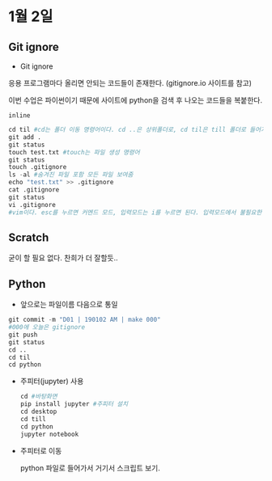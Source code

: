 # 1월 2일

##  Git ignore

- Git ignore

응용 프로그램마다 올리면 안되는 코드들이 존재한다. (gitignore.io 사이트를 참고)

이번 수업은 파이썬이기 때문에 사이트에 python을 검색 후 나오는 코드들을 복붙한다.



`inline`

```python
cd til #cd는 폴더 이동 명령어이다. cd ..은 상위폴더로, cd til은 till 폴더로 들어가는 것
git add .
git status
touch test.txt #touch는 파일 생성 명령어
git status 
touch .gitignore
ls -al #숨겨진 파일 포함 모든 파일 보여줌
echo "test.txt" >> .gitignore
cat .gitignore
git status
vi .gitignore 
#vim이다. esc를 누르면 커멘드 모드, 입력모드는 i를 누르면 된다. 입력모드에서 불필요한 것들 다 지우고 사이트(gitignore.io)에서 python의 ignore 코드들을 복사해서 붙여넣기 후, 커멘드 모드에서 맨 밑에 ':wq 엔터'를 치고 나온다.
```

## Scratch

굳이 할 필요 없다. 찬희가 더 잘할듯..

## Python

- 앞으로는 파일이름 다음으로 통일

```python
git commit -m "D01 | 190102 AM | make 000" 
#000에 오늘은 gitignore
git push
git status
cd ..
cd til
cd python
```

- 주피터(jupyter) 사용

  ```python
  cd #바탕화면
  pip install jupyter #주피터 설치
  cd desktop
  cd till
  cd python
  jupyter notebook
  ```

- 주피터로 이동

   python 파일로 들어가서 거기서 스크립트 보기.